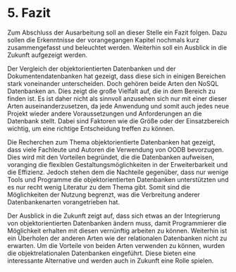 # 5. Fazit

Zum Abschluss der Ausarbeitung soll an dieser Stelle ein Fazit folgen. Dazu sollen die Erkenntnisse der vorangegangen Kapitel nochmals kurz zusammengefasst und beleuchtet werden. Weiterhin soll ein Ausblick in die Zukunft aufgezeigt werden.   

Der Vergleich der objektorientierten Datenbanken und der Dokumentendatenbanken hat gezeigt, dass diese sich in einigen Bereichen stark voneinander unterscheiden. Doch gehören beide Arten den NoSQL Datenbanken an. Dies zeigt die große Vielfalt auf, die in dem Bereich zu finden ist. Es ist daher nicht als sinnvoll anzusehen sich nur mit einer dieser Arten auseinanderzusetzen, da jede Anwendung und somit auch jedes neue Projekt wieder andere Voraussetzungen und Anforderungen an die Datenbank stellt. Dabei sind Faktoren wie die Größe oder der Einsatzbereich wichtig, um eine richtige Entscheidung treffen zu können.

Die Recherchen zum Thema objektorientierte Datenbanken hat gezeigt, dass viele Fachleute und Autoren die Verwendung von OODB bevorzugen. Dies wird mit den Vorteilen begründet, die die Datenbanken aufweisen, voranging die flexiblen Gestaltungsmöglichkeiten in der Erweiterbarkeit und die Effizienz. Jedoch stehen dem die Nachteile gegenüber, dass nur wenige Tools und Programme die objektorientierten Datenbanken unterstützten und es nur recht wenig Literatur zu dem Thema gibt. Somit sind die Möglichkeiten der Nutzung begrenzt, was die Verbreitung anderer Datenbankenarten vorangetrieben hat. 

Der Ausblick in die Zukunft zeigt auf, dass sich etwas an der Integrierung von objektorientierten Datenbanken ändern muss, damit Programmierer die Möglichkeit erhalten mit diesen vernünftig arbeiten zu können. Weiterhin ist ein Überholen der anderen Arten wie der relationalen Datenbanken nicht zu erwarten. Um die Vorteile von beiden Arten verwenden zu können, wurden die objektrelationalen Datenbanken eingeführt. Diese bieten eine interessante Alternative und werden auch in Zukunft eine Rolle spielen.
